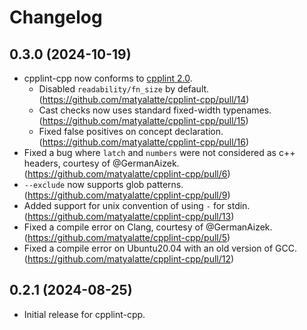 # Changelog

## 0.3.0 (2024-10-19)

- cpplint-cpp now conforms to [cpplint 2.0](https://github.com/cpplint/cpplint/tree/2.0.0).
  - Disabled `readability/fn_size` by default. (https://github.com/matyalatte/cpplint-cpp/pull/14)
  - Cast checks now uses standard fixed-width typenames. (https://github.com/matyalatte/cpplint-cpp/pull/15)
  - Fixed false positives on concept declaration. (https://github.com/matyalatte/cpplint-cpp/pull/16)
- Fixed a bug where `latch` and `numbers` were not considered as c++ headers, courtesy of @GermanAizek. (https://github.com/matyalatte/cpplint-cpp/pull/6)
- `--exclude` now supports glob patterns. (https://github.com/matyalatte/cpplint-cpp/pull/9)
- Added support for unix convention of using `-` for stdin. (https://github.com/matyalatte/cpplint-cpp/pull/13)
- Fixed a compile error on Clang, courtesy of @GermanAizek. (https://github.com/matyalatte/cpplint-cpp/pull/5)
- Fixed a compile error on Ubuntu20.04 with an old version of GCC. (https://github.com/matyalatte/cpplint-cpp/pull/12)

## 0.2.1 (2024-08-25)

- Initial release for cpplint-cpp.
